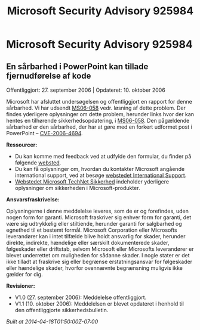 ﻿---
title: Microsoft Security Advisory 925984
TOCTitle: "925984"
ms:assetid: "925984"
ms:mtpsurl: https://technet.microsoft.com/da-DK/library/925984(v=Security.10)
ms:contentKeyID: 61223870
ms.date: 04/18/2014
mtps_version: v=Security.10
ms.translationtype: HT
---

# Microsoft Security Advisory 925984

## En sårbarhed i PowerPoint kan tillade fjernudførelse af kode

Offentliggjort: 27. september 2006 | Opdateret: 10. oktober 2006

Microsoft har afsluttet undersøgelsen og offentliggjort en rapport for denne sårbarhed. Vi har udsendt [MS06-058](http://technet.microsoft.com/security/bulletin/ms06-058) vedr. løsning af dette problem. Der findes yderligere oplysninger om dette problem, herunder links hvor der kan hentes en tilhørende sikkerhedsopdatering, i [MS06-058](http://technet.microsoft.com/security/bulletin/ms06-058). Den pågældende sårbarhed er den sårbarhed, der har at gøre med en forkert udformet post i PowerPoint – [CVE-2006-4694](http://www.cve.mitre.org/cgi-bin/cvename.cgi?name=cve-2006-4694).

**Ressourcer:**

  - Du kan komme med feedback ved at udfylde den formular, du finder på følgende [websted](https://support.microsoft.com/common/survey.aspx?scid=sw;en;1257&amp;showpage=1&amp;ws=technet&amp;sd=tech).
  - Du kan få oplysninger om, hvordan du kontakter Microsoft angående international support, ved at besøge [webstedet International Support](http://go.microsoft.com/fwlink/?linkid=21155).
  - [Webstedet Microsoft TechNet Sikkerhed](http://www.microsoft.com/danmark/technet/sikkerhed/default.mspx) indeholder yderligere oplysninger om sikkerheden i Microsoft-produkter.

**Ansvarsfraskrivelse:**

Oplysningerne i denne meddelelse leveres, som de er og forefindes, uden nogen form for garanti. Microsoft fraskriver sig enhver form for garanti, det være sig udtrykkelig eller stiltiende, herunder garanti for salgbarhed og egnethed til et bestemt formål. Microsoft Corporation eller Microsofts leverandører kan i intet tilfælde blive holdt ansvarlig for skader, herunder direkte, indirekte, hændelige eller særskilt dokumenterede skader, følgeskader eller driftstab, selvom Microsoft eller Microsofts leverandører er blevet underrettet om muligheden for sådanne skader. I nogle stater er det ikke tilladt at fraskrive sig eller begrænse erstatningsansvar for følgeskader eller hændelige skader, hvorfor ovennævnte begrænsning muligvis ikke gælder for dig.

**Revisioner:**

  - V1.0 (27. september 2006): Meddelelse offentliggjort.
  - V1.1 (10. oktober 2006): Meddelelsen er blevet opdateret i henhold til den offentliggjorte sikkerhedsbulletin.

*Built at 2014-04-18T01:50:00Z-07:00*

